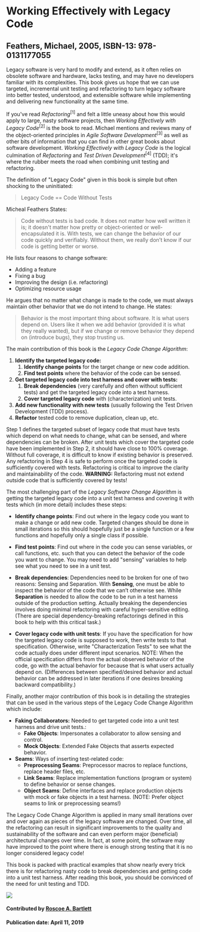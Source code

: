 # Working Effectively with Legacy Code

## Feathers, Michael, 2005, ISBN-13: 978-0131177055

Legacy software is very hard to modify and extend, as it often relies on obsolete software and hardware, lacks testing, and may have no developers familiar with its complexities.
This book gives us hope that we can use targeted, incremental unit testing and refactoring to turn legacy software into better tested, understood, and extensible software while implementing and
delivering new functionality at the same time.

If you've read *Refactoring*<sup>[1]</sup> and felt a little uneasy about how this would apply to large, nasty software projects, then *Working Effectively with Legacy Code*<sup>[2]</sup> is the book to read.
Michael mentions and reviews many of the object-oriented principles in *Agile Software Development*<sup>[3]</sup> as well as other bits of information that you can find in other great books about software development.
*Working Effectively with Legacy Code* is the logical culmination of  *Refactoring* and *Test Driven Development*<sup>[4]</sup> (TDD); it's where the rubber meets the road when combining unit testing and refactoring.

The definition of "Legacy Code" given in this book is simple but often shocking to the uninitiated:

> Legacy Code == Code Without Tests

Micheal Feathers States:

> Code without tests is bad code. It does not matter how well written it is; it doesn't matter how pretty or object-oriented or well-encapsulated it is. With tests, we can change the behavior of our code quickly and verifiably. Without them, we really don’t know if our code is getting better or worse.

He lists four reasons to change software:

* Adding a feature
* Fixing a bug
* Improving the design (i.e. refactoring)
* Optimizing resource usage

He argues that no matter what change is made to the code, we must always maintain other behavior that we do not intend to change. He states:

> Behavior is the most important thing about software. It is what users depend on. Users like it when we add behavior (provided it is what they really wanted), but if we change or remove behavior they depend on (introduce bugs), they stop trusting us.

The main contribution of this book is the *Legacy Code Change Algorithm*:

1. **Identify the targeted legacy code:**
    1. **Identify change points** for the target change or new code addition.
    2. **Find test points** where the behavior of the code can be sensed.
2. **Get targeted legacy code into test harness and cover with tests:**
    1. **Break dependencies** (very carefully and often without sufficient tests) and get the targeted legacy code into a test harness.
    2. **Cover targeted legacy code** with (characterization) unit tests.
3. **Add new functionality with new tests** (usually following the Test Driven Development (TDD) process).
4. **Refactor** tested code to remove duplication, clean up, etc.

Step 1 defines the targeted subset of legacy code that must have tests which depend on what needs to change, what can be sensed, and where dependencies can be broken.
After unit tests which cover the targeted code have been implemented in Step 2, it should have close to 100% coverage.
Without full coverage, it is difficult to know if existing behavior is preserved.
Any refactoring in Step 4 is safe to perform once the targeted code is sufficiently covered with tests.
Refactoring is critical to improve the clarity and maintainability of the code.
**WARNING:** Refactoring must not extend outside code that is sufficiently covered by tests!

The most challenging part of the *Legacy Software Change Algorithm* is getting the targeted legacy code into a unit test harness and covering it with tests which (in more detail) includes these steps:

* **Identify change points**: Find out where in the legacy code you want to make a change or add new code.
Targeted changes should be done in small iterations so this should hopefully just be a single function or a few functions and hopefully only a single class if possible.

* **Find test points**: Find out where in the code you can sense variables, or call functions, etc. such that you can detect the behavior of the code you want to change.
You may need to add "sensing" variables to help see what you need to see in a unit test.

* **Break dependencies**: Dependencies need to be broken for one of two reasons: Sensing and Separation.
With **Sensing**, one must be able to inspect the behavior of the code that we can’t otherwise see.  While **Separation** is needed to allow the code to be run in a test harness outside of the production setting.
Actually breaking the dependencies involves doing minimal refactoring with careful hyper-sensitive editing.
(There are special dependency-breaking refactorings defined in this book to help with this critical task.)

* **Cover legacy code with unit tests**: If you have the specification for how the targeted legacy code is supposed to work, then write tests to that specification.
Otherwise, write "Characterization Tests" to see what the code actually does under different input scenarios.
NOTE: When the official specification differs from the actual observed behavior of the code, go with the actual behavior for because that is what users actually depend on.
(Differences between specified/desired behavior and actual behavior can be addressed in later iterations if one desires breaking backward compatibility.)

Finally, another major contribution of this book is in detailing the strategies that can be used in the various steps of the Legacy Code Change Algorithm which include:

* **Faking Collaborators:**  Needed to get targeted code into a unit test harness and drive unit tests.:
  - **Fake Objects**: Impersonates a collaborator to allow sensing and control.
  - **Mock Objects**: Extended Fake Objects that asserts expected behavior.
* **Seams**: Ways of inserting test-related code:
  - **Preprocessing Seams**: Preprocessor macros to replace functions, replace header files, etc.
  - **Link Seams**: Replace implementation functions (program or system) to define behavior or sense changes.
  - **Object Seams**: Define interfaces and replace production objects with mock or fake objects in a test harness. (NOTE: Prefer object seams to link or preprocessing seams!)

The Legacy Code Change Algorithm is applied in many small iterations over and over again as pieces of the legacy software are changed.
Over time, all the refactoring can result in significant improvements to the quality and sustainability of the software and can even perform major (beneficial) architectural changes over time.
In fact, at some point, the software may have improved to the point where there is enough strong testing that it is no longer considered legacy code!

This book is packed with practical examples that show nearly every trick there is for refactoring nasty code to break dependencies and getting code into a unit test harness.
After reading this book, you should be convinced of the need for unit testing and TDD.

<img src='https://github.com/betterscientificsoftware/images/raw/master/WorkingEffectivelyWithLegacyCode.jpg' class='logo' />

#### Contributed by [Roscoe A. Bartlett](https://github.com/bartlettroscoe)

#### Publication date:  April 11, 2019


<!---
Publish: preview
Categories: Development, Planning, Reliability, Skills
Topics: refactoring, design, software engineering, testing, personal productivity and sustainability
Tags: book
Level: 2
Prerequisites: defaults
Aggregate: none
--->


